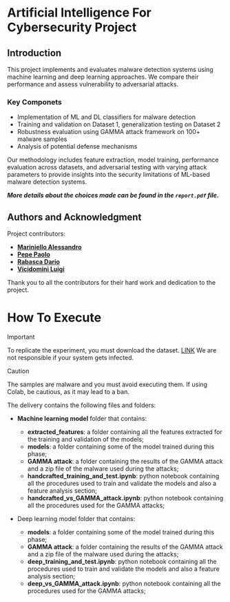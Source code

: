 # Artificial Intelligence For Cybersecurity Project


## Introduction
This project implements and evaluates malware detection systems using machine learning and deep learning approaches. We compare their performance and assess vulnerability to adversarial attacks.
### Key Componets
- Implementation of ML and DL classifiers for malware detection
- Training and validation on Dataset 1, generalization testing on Dataset 2
- Robustness evaluation using GAMMA attack framework on 100+ malware samples
- Analysis of potential defense mechanisms

Our methodology includes feature extraction, model training, performance evaluation across datasets, and adversarial testing with varying attack parameters to provide insights into the security limitations of ML-based malware detection systems.

_**More details about the choices made can be found in the `report.pdf` file.**_

## Authors and Acknowledgment
Project contributors:
- **[Mariniello Alessandro](https://github.com/alexmariniello)**
- **[Pepe Paolo](https://github.com/paolopepe00)**
- **[Rabasca Dario](https://github.com/Dariorab)**
- **[Vicidomini Luigi](https://github.com/luigivicidomini)**

Thank you to all the contributors for their hard work and dedication to the project.

# How To Execute
> [!IMPORTANT]
> To replicate the experiment, you must download the dataset. [LINK](https://drive.google.com/file/d/19yu5mKhqqOERdkpgN00AI_bNTFgDAB7q/view?usp=sharing)
> We are not responsible if your system gets infected.

> [!CAUTION]
> The samples are malware and you must avoid executing them. If using Colab, be cautious, as it may lead to a ban.


The delivery contains the following files and folders:
- **Machine learning model** folder that contains:
    - **extracted_features**: a folder containing all the features extracted for the training and validation of the models;
    - **models**: a folder containing some of the model trained during this
    phase;
    - **GAMMA attack**: a folder containing the results of the GAMMA attack
    and a zip file of the malware used during the attacks;
    - **handcrafted_training_and_test.ipynb**: python notebook containing
    all the procedures used to train and validate the models and also a
    feature analysis section;
    - **handcrafted_vs_GAMMA_attack.ipynb**: python notebook containing
    all the procedures used for the GAMMA attacks;

- Deep learning model folder that contains:

    - **models**: a folder containing some of the model trained during this
    phase;
    - **GAMMA attack**: a folder containing the results of the GAMMA attack
    and a zip file of the malware used during the attacks;
    - **deep_training_and_test.ipynb**: python notebook containing all the
    procedures used to train and validate the models and also a feature
    analysis section;
    - **deep_vs_GAMMA_attack.ipynb**: python notebook containing all the procedures used for the GAMMA attacks;

